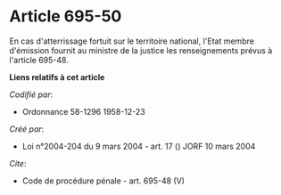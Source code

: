 # Article 695-50

En cas d'atterrissage fortuit sur le territoire national, l'Etat membre d'émission fournit au ministre de la justice les
renseignements prévus à l'article 695-48.

**Liens relatifs à cet article**

_Codifié par_:

  - Ordonnance 58-1296 1958-12-23

_Créé par_:

  - Loi n°2004-204 du 9 mars 2004 - art. 17 () JORF 10 mars 2004

_Cite_:

  - Code de procédure pénale - art. 695-48 (V)
